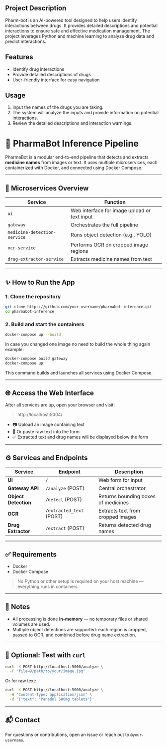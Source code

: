 ## Project Description
Pharm-bot is an AI-powered tool designed to help users identify interactions between drugs. It provides detailed descriptions and potential interactions to ensure safe and effective medication management. The project leverages Python and machine learning to analyze drug data and predict interactions.

## Features
- Identify drug interactions
- Provide detailed descriptions of drugs
- User-friendly interface for easy navigation

## Usage
1. Input the names of the drugs you are taking.
2. The system will analyze the inputs and provide information on potential interactions.
3. Review the detailed descriptions and interaction warnings.

# 💊 PharmaBot Inference Pipeline

PharmaBot is a modular end-to-end pipeline that detects and extracts **medicine names** from images or text. It uses multiple microservices, each containerized with Docker, and connected using Docker Compose.

---

## 🧠 Microservices Overview

| Service                  | Function                                        |
|--------------------------|-------------------------------------------------|
| `ui`                     | Web interface for image upload or text input   |
| `gateway`                | Orchestrates the full pipeline                 |
| `medicine-detection-service` | Runs object detection (e.g., YOLO)         |
| `ocr-service`            | Performs OCR on cropped image regions          |
| `drug-extractor-service`| Extracts medicine names from text               |

---

## ✨ How to Run the App

### 1. Clone the repository
```bash
git clone https://github.com/your-username/pharmabot-inference.git
cd pharmabot-inference
```

### 2. Build and start the containers
```bash
docker-compose up --build
```

In case you changed one image no need to build the whole thing again
example: 
```bash
docker-compose build gateway
docker-compose up
```


This command builds and launches all services using Docker Compose.

---

## 🌐 Access the Web Interface

After all services are up, open your browser and visit:

> http://localhost:5004/

- 📷 Upload an image containing text
- 💬 Or paste raw text into the form
- ✅ Extracted text and drug names will be displayed below the form

---

## ⚙️ Services and Endpoints

| Service                    | Endpoint                 | Description                           |
|----------------------------|--------------------------|---------------------------------------|
| **UI**                     | `/`                      | Web form for input                    |
| **Gateway API**            | `/analyze` (POST)        | Central orchestrator                  |
| **Object Detection**       | `/detect` (POST)         | Returns bounding boxes of medicines   |
| **OCR**                    | `/extracted_text` (POST) | Extracts text from cropped images     |
| **Drug Extractor**         | `/extract` (POST)        | Returns detected drug names           |

---

## ✅ Requirements

- Docker
- Docker Compose

> No Python or other setup is required on your host machine — everything runs in containers.

---

## 📌 Notes

- All processing is done **in-memory** — no temporary files or shared volumes are used.
- Multiple object detections are supported: each region is cropped, passed to OCR, and combined before drug name extraction.

---

## 🧪 Optional: Test with `curl`

```bash
curl -X POST http://localhost:5000/analyze \
  -F "file=@/path/to/your/image.jpg"
```

Or for raw text:

```bash
curl -X POST http://localhost:5000/analyze \
  -H "Content-Type: application/json" \
  -d '{"text": "Panadol 500mg tablets"}'
```

---

## 📬 Contact

For questions or contributions, open an issue or reach out to `@your-username`.

